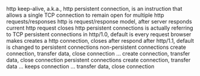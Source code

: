 http keep-alive, a.k.a., http persistent connection, is an instruction that allows a single TCP connection to remain open for multiple http requests/responses
http is request/response model, after server responds current http request closes
http persistent connections is actually referring to TCP persistent connections
in http/1.0, default is every request browser makes creates a http connection, closes after respond
after http/1.1, default is changed to persistent connections
non-persistent connections
create connection, transfer data, close connection ... create connection, transfer data, close connection
persistent connections
create connection, transfer data ... keeps connection ... transfer data, close connection